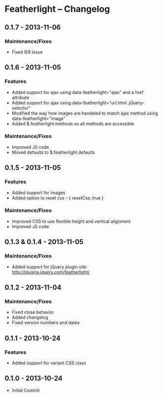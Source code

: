 Featherlight – Changelog
===================================

0.1.7 - 2013-11-06
-----------------------------------
### Maintenance/Fixes
* Fixed IE8 Issue


0.1.6 - 2013-11-05
-----------------------------------
### Features
* Added support for ajax using data-featherlight="ajax" and a href attribute
* Added support for ajax using data-featherlight="url.html .jQuery-selector"
* Modified the way how images are handeled to match ajax method using data-featherlight="image"
* Added $.featherlight.methods so all methods are accessible

### Maintenance/Fixes
* Improved JS code
* Moved defaults to $.featherlight.defaults


0.1.5 - 2013-11-05
-----------------------------------
### Features
* Added support for images
* Added option to reset css – { resetCss: true }

### Maintenance/Fixes
* Improved CSS to use flexible height and vertical alignment
* Improved JS code


0.1.3 & 0.1.4 - 2013-11-05
-----------------------------------
### Maintenance/Fixes
* Added support for jQuery plugin site: http://plugins.jquery.com/featherlight/


0.1.2 - 2013-11-04
-----------------------------------
### Maintenance/Fixes
* Fixed close behavior
* Added changelog
* Fixed version numbers and dates


0.1.1 - 2013-10-24
-----------------------------------
### Features
* Added support for variant CSS class


0.1.0 - 2013-10-24
-----------------------------------

* Initial Commit